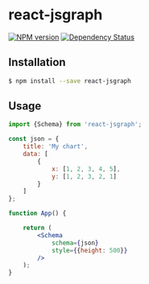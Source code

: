 # react-jsgraph
[![NPM version][npm-image]][npm-url] [![Dependency Status][daviddm-image]][daviddm-url]

## Installation

```sh
$ npm install --save react-jsgraph
```

## Usage

```jsx
import {Schema} from 'react-jsgraph';

const json = {
    title: 'My chart',
    data: [
        {
            x: [1, 2, 3, 4, 5],
            y: [1, 2, 3, 2, 1]
        }
    ]
};

function App() {

    return (
        <Schema
            schema={json}
            style={{height: 500}}
        />
    );
}
```

[npm-image]: https://badge.fury.io/js/react-jsgraph.svg
[npm-url]: https://npmjs.org/package/react-jsgraph
[daviddm-image]: https://david-dm.org/neptunejs/react-jsgraph.svg?theme=shields.io
[daviddm-url]: https://david-dm.org/neptunejs/react-jsgraph

